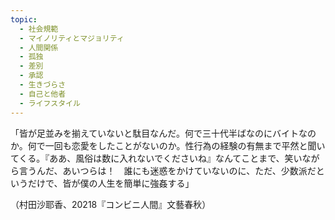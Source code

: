 ```yaml
---
topic:
  - 社会規範
  - マイノリティとマジョリティ
  - 人間関係
  - 孤独
  - 差別
  - 承認
  - 生きづらさ
  - 自己と他者
  - ライフスタイル
---
```

「皆が足並みを揃えていないと駄目なんだ。何で三十代半ばなのにバイトなのか。何で一回も恋愛をしたことがないのか。性行為の経験の有無まで平然と聞いてくる。『ああ、風俗は数に入れないでくださいね』なんてことまで、笑いながら言うんだ、あいつらは！　誰にも迷惑をかけていないのに、ただ、少数派だというだけで、皆が僕の人生を簡単に強姦する」

（村田沙耶香、20218『コンビニ人間』文藝春秋）